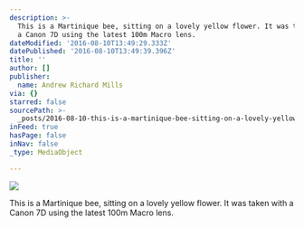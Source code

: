 ```yaml
---
description: >-
  This is a Martinique bee, sitting on a lovely yellow flower. It was taken with
  a Canon 7D using the latest 100m Macro lens.
dateModified: '2016-08-10T13:49:29.333Z'
datePublished: '2016-08-10T13:49:39.396Z'
title: ''
author: []
publisher:
  name: Andrew Richard Mills
via: {}
starred: false
sourcePath: >-
  _posts/2016-08-10-this-is-a-martinique-bee-sitting-on-a-lovely-yellow-flower.md
inFeed: true
hasPage: false
inNav: false
_type: MediaObject

---
```

![](https://the-grid-user-content.s3-us-west-2.amazonaws.com/eca7a5de-814f-4ce3-a0a4-812121c4cd9e.jpg)

This is a Martinique bee, sitting on a lovely yellow flower. It was taken with a Canon 7D using the latest 100m Macro lens.
